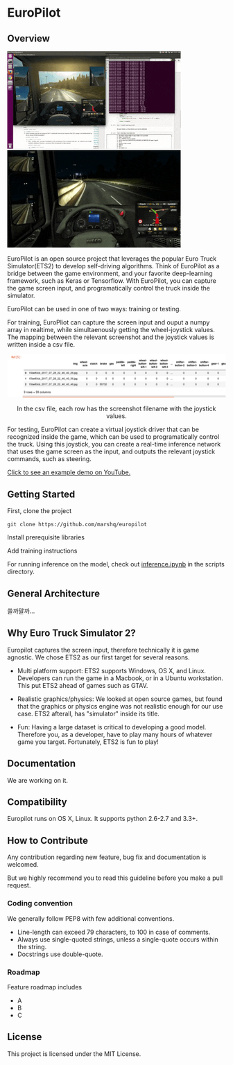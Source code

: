 # EuroPilot

## Overview

![alt tag](examples/day.gif)
![alt tag](examples/night.gif)



EuroPilot is an open source project that leverages the popular Euro Truck Simulator(ETS2) to develop self-driving algorithms. Think of EuroPilot as a bridge between the game environment, and your favorite deep-learning framework, such as Keras or Tensorflow. With EuroPilot, you can capture the game screen input, and programatically control the truck inside the simulator. 

EuroPilot can be used in one of two ways: training or testing. 

For training, EuroPliot can capture the screen input and ouput a numpy array in realtime, while simultaenously getting the wheel-joystick values. The mapping between the relevant screenshot and the joystick values is written inside a csv file.
<div align = 'center'>
	<img src = 'examples/example_csv.png'>
</div>
<p align = 'center'>
In the csv file, each row has the screenshot filename with the joystick values. 
</p>

For testing, EuroPilot can create a virtual joystick driver that can be recognized inside the game, which can be used to programatically control the truck. Using this joystick, you can create a real-time inference network that uses the game screen as the input, and outputs the relevant joystick commands, such as steering. 

[Click to see an example demo on YouTube.](https://www.youtube.com/watch?v=n2pPR3WLaxI)

## Getting Started

First, clone the project

```
git clone https://github.com/marshq/europilot
```

Install prerequisite libraries

Add training instructions

For running inference on the model, check out [inference.ipynb](scripts/inference.ipynb) in the scripts directory.

## General Architecture

쓸까말까...

## Why Euro Truck Simulator 2?

Europilot captures the screen input, therefore technically it is game agnostic. We chose ETS2 as our first target for several reasons.

* Multi platform support: ETS2 supports Windows, OS X, and Linux. Developers can run the game in a Macbook, or in a Ubuntu workstation. This put ETS2 ahead of games such as GTAV.


* Realistic graphics/physics: We looked at open source games, but found that the graphics or physics engine was not realistic enough for our use case. ETS2 afterall, has "simulator" inside its title.


* Fun: Having a large dataset is critical to developing a good model. Therefore you, as a developer, have to play many hours of whatever game you target. Fortunately, ETS2 is fun to play!

## Documentation

We are working on it.

## Compatibility

Europilot runs on OS X, Linux. It supports python 2.6-2.7 and 3.3+.

## How to Contribute

Any contribution regarding new feature, bug fix and documentation is welcomed.

But we highly recommend you to read this guideline before you make a pull request.

### Coding convention

We generally follow PEP8 with few additional conventions.

* Line-length can exceed 79 characters, to 100 in case of comments.
* Always use single-quoted strings, unless a single-quote occurs within the string.
* Docstrings use double-quote.

### Roadmap

Feature roadmap includes

* A
* B
* C

## License

This project is licensed under the MIT License.
